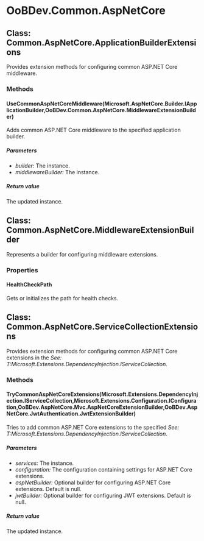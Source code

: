 # OoBDev.Common.AspNetCore


## Class: Common.AspNetCore.ApplicationBuilderExtensions
Provides extension methods for configuring common ASP.NET Core middleware. 

### Methods


#### UseCommonAspNetCoreMiddleware(Microsoft.AspNetCore.Builder.IApplicationBuilder,OoBDev.Common.AspNetCore.MiddlewareExtensionBuilder)
Adds common ASP.NET Core middleware to the specified application builder. 


##### Parameters
* *builder:* The instance.
* *middlewareBuilder:* The instance.




##### Return value
The updated instance.



## Class: Common.AspNetCore.MiddlewareExtensionBuilder
Represents a builder for configuring middleware extensions. 

### Properties

#### HealthCheckPath
Gets or initializes the path for health checks.

## Class: Common.AspNetCore.ServiceCollectionExtensions
Provides extension methods for configuring common ASP.NET Core extensions in the 
 *See: T:Microsoft.Extensions.DependencyInjection.IServiceCollection*. 

### Methods


#### TryCommonAspNetCoreExtensions(Microsoft.Extensions.DependencyInjection.IServiceCollection,Microsoft.Extensions.Configuration.IConfiguration,OoBDev.AspNetCore.Mvc.AspNetCoreExtensionBuilder,OoBDev.AspNetCore.JwtAuthentication.JwtExtensionBuilder)
Tries to add common ASP.NET Core extensions to the specified 
 *See: T:Microsoft.Extensions.DependencyInjection.IServiceCollection*. 


##### Parameters
* *services:* The instance.
* *configuration:* The configuration containing settings for ASP.NET Core extensions.
* *aspNetBuilder:* Optional builder for configuring ASP.NET Core extensions. Default is null.
* *jwtBuilder:* Optional builder for configuring JWT extensions. Default is null.




##### Return value
The updated instance.

